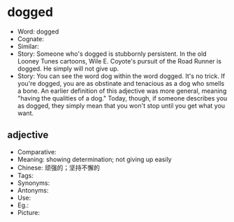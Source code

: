 # dogged

- Word: dogged
- Cognate: 
- Similar: 
- Story: Someone who's dogged is stubbornly persistent. In the old Looney Tunes cartoons, Wile E. Coyote's pursuit of the Road Runner is dogged. He simply will not give up.
- Story: You can see the word dog within the word dogged. It's no trick. If you're dogged, you are as obstinate and tenacious as a dog who smells a bone. An earlier definition of this adjective was more general, meaning "having the qualities of a dog." Today, though, if someone describes you as dogged, they simply mean that you won't stop until you get what you want.

## adjective

- Comparative: 
- Meaning: showing determination; not giving up easily
- Chinese: 顽强的；坚持不懈的
- Tags: 
- Synonyms: 
- Antonyms: 
- Use: 
- Eg.: 
- Picture: 

